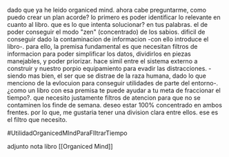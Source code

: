 dado que ya he leido organiced mind. ahora cabe preguntarme, como puedo crear un plan acorde? lo primero es poder identificar lo relevante en cuanto al libro. que es lo que intenta solucionar? en tus palabras. el de poder conseguir el modo "zen" (concentrado) de los sabios. dificil de conseguir dado la contaminacion de informacion -con ello introduce el libro-. para ello, la premisa fundamental es que necesitan filtros de informacion para poder simplificar los datos, dividirlos en piezas manejables, y poder priorizar. hace simil entre el sistema externo a construir y nuestro porpio equipamiento para evadir las distracciones. -siendo mas bien, el ser que se distrae de la raza humana, dado lo que menciono de la evlocuion para conseguir utilidades de parte del entorno-. ¿como un libro con esa premisa te puede ayudar a tu meta de fraccionar el tiempo?.  que necesito justamente filtros de atencion para que no se contaminen los finde de semana. deseo estar 100% concentrado en ambos frentes. por lo que, me gustaria tener una division clara entre ellos. ese es el filtro que necesito.

#UtilidadOrganicedMIndParaFIltrarTiempo


adjunto nota libro [[Organiced Mind]]
